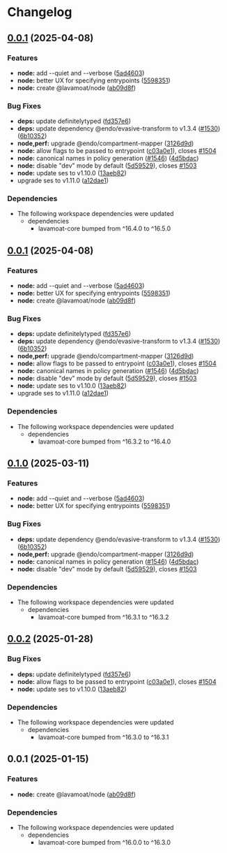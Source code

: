 # Changelog

## [0.0.1](https://github.com/kev-daniell/LavaMoat-ESM/compare/node-v0.0.1...node-v0.0.1) (2025-04-08)


### Features

* **node:** add --quiet and --verbose ([5ad4603](https://github.com/kev-daniell/LavaMoat-ESM/commit/5ad4603c9358fb80f3ff86ab5e3b5267ae772a1f))
* **node:** better UX for specifying entrypoints ([5598351](https://github.com/kev-daniell/LavaMoat-ESM/commit/5598351e9656239dc3d8e8e8936c5f75148ff3fb))
* **node:** create @lavamoat/node ([ab09d8f](https://github.com/kev-daniell/LavaMoat-ESM/commit/ab09d8f3aeb6cee17d8291431bcd5e39871e1fae))


### Bug Fixes

* **deps:** update definitelytyped ([fd357e6](https://github.com/kev-daniell/LavaMoat-ESM/commit/fd357e6b3f0b0f7c6e776bf1ec33396c4c9b4fef))
* **deps:** update dependency @endo/evasive-transform to v1.3.4 ([#1530](https://github.com/kev-daniell/LavaMoat-ESM/issues/1530)) ([6b10352](https://github.com/kev-daniell/LavaMoat-ESM/commit/6b10352292855c10150d2bd8566ba3ad03f2f53d))
* **node,perf:** upgrade @endo/compartment-mapper ([3126d9d](https://github.com/kev-daniell/LavaMoat-ESM/commit/3126d9d62abbcd30ddb6a14608b95209dd37ed83))
* **node:** allow flags to be passed to entrypoint ([c03a0e1](https://github.com/kev-daniell/LavaMoat-ESM/commit/c03a0e1607a3530a7a759a74c857180446d9b657)), closes [#1504](https://github.com/kev-daniell/LavaMoat-ESM/issues/1504)
* **node:** canonical names in policy generation ([#1546](https://github.com/kev-daniell/LavaMoat-ESM/issues/1546)) ([4d5bdac](https://github.com/kev-daniell/LavaMoat-ESM/commit/4d5bdacc0540bb8a6135ecb649ee15a7d0ad8e30))
* **node:** disable "dev" mode by default ([5d59529](https://github.com/kev-daniell/LavaMoat-ESM/commit/5d59529b2428752a478590f6ad86a5eef35c770d)), closes [#1503](https://github.com/kev-daniell/LavaMoat-ESM/issues/1503)
* **node:** update ses to v1.10.0 ([13aeb82](https://github.com/kev-daniell/LavaMoat-ESM/commit/13aeb8277bd9a7a42c53293b595ff6a807d47b57))
* upgrade ses to v1.11.0 ([a12dae1](https://github.com/kev-daniell/LavaMoat-ESM/commit/a12dae13e8c7f70082199ba186659ea413e82ded))


### Dependencies

* The following workspace dependencies were updated
  * dependencies
    * lavamoat-core bumped from ^16.4.0 to ^16.5.0

## [0.0.1](https://github.com/kev-daniell/LavaMoat-ESM/compare/node-v0.1.0...node-v0.0.1) (2025-04-08)


### Features

* **node:** add --quiet and --verbose ([5ad4603](https://github.com/kev-daniell/LavaMoat-ESM/commit/5ad4603c9358fb80f3ff86ab5e3b5267ae772a1f))
* **node:** better UX for specifying entrypoints ([5598351](https://github.com/kev-daniell/LavaMoat-ESM/commit/5598351e9656239dc3d8e8e8936c5f75148ff3fb))
* **node:** create @lavamoat/node ([ab09d8f](https://github.com/kev-daniell/LavaMoat-ESM/commit/ab09d8f3aeb6cee17d8291431bcd5e39871e1fae))


### Bug Fixes

* **deps:** update definitelytyped ([fd357e6](https://github.com/kev-daniell/LavaMoat-ESM/commit/fd357e6b3f0b0f7c6e776bf1ec33396c4c9b4fef))
* **deps:** update dependency @endo/evasive-transform to v1.3.4 ([#1530](https://github.com/kev-daniell/LavaMoat-ESM/issues/1530)) ([6b10352](https://github.com/kev-daniell/LavaMoat-ESM/commit/6b10352292855c10150d2bd8566ba3ad03f2f53d))
* **node,perf:** upgrade @endo/compartment-mapper ([3126d9d](https://github.com/kev-daniell/LavaMoat-ESM/commit/3126d9d62abbcd30ddb6a14608b95209dd37ed83))
* **node:** allow flags to be passed to entrypoint ([c03a0e1](https://github.com/kev-daniell/LavaMoat-ESM/commit/c03a0e1607a3530a7a759a74c857180446d9b657)), closes [#1504](https://github.com/kev-daniell/LavaMoat-ESM/issues/1504)
* **node:** canonical names in policy generation ([#1546](https://github.com/kev-daniell/LavaMoat-ESM/issues/1546)) ([4d5bdac](https://github.com/kev-daniell/LavaMoat-ESM/commit/4d5bdacc0540bb8a6135ecb649ee15a7d0ad8e30))
* **node:** disable "dev" mode by default ([5d59529](https://github.com/kev-daniell/LavaMoat-ESM/commit/5d59529b2428752a478590f6ad86a5eef35c770d)), closes [#1503](https://github.com/kev-daniell/LavaMoat-ESM/issues/1503)
* **node:** update ses to v1.10.0 ([13aeb82](https://github.com/kev-daniell/LavaMoat-ESM/commit/13aeb8277bd9a7a42c53293b595ff6a807d47b57))
* upgrade ses to v1.11.0 ([a12dae1](https://github.com/kev-daniell/LavaMoat-ESM/commit/a12dae13e8c7f70082199ba186659ea413e82ded))


### Dependencies

* The following workspace dependencies were updated
  * dependencies
    * lavamoat-core bumped from ^16.3.2 to ^16.4.0

## [0.1.0](https://github.com/LavaMoat/LavaMoat/compare/node-v0.0.2...node-v0.1.0) (2025-03-11)


### Features

* **node:** add --quiet and --verbose ([5ad4603](https://github.com/LavaMoat/LavaMoat/commit/5ad4603c9358fb80f3ff86ab5e3b5267ae772a1f))
* **node:** better UX for specifying entrypoints ([5598351](https://github.com/LavaMoat/LavaMoat/commit/5598351e9656239dc3d8e8e8936c5f75148ff3fb))


### Bug Fixes

* **deps:** update dependency @endo/evasive-transform to v1.3.4 ([#1530](https://github.com/LavaMoat/LavaMoat/issues/1530)) ([6b10352](https://github.com/LavaMoat/LavaMoat/commit/6b10352292855c10150d2bd8566ba3ad03f2f53d))
* **node,perf:** upgrade @endo/compartment-mapper ([3126d9d](https://github.com/LavaMoat/LavaMoat/commit/3126d9d62abbcd30ddb6a14608b95209dd37ed83))
* **node:** canonical names in policy generation ([#1546](https://github.com/LavaMoat/LavaMoat/issues/1546)) ([4d5bdac](https://github.com/LavaMoat/LavaMoat/commit/4d5bdacc0540bb8a6135ecb649ee15a7d0ad8e30))
* **node:** disable "dev" mode by default ([5d59529](https://github.com/LavaMoat/LavaMoat/commit/5d59529b2428752a478590f6ad86a5eef35c770d)), closes [#1503](https://github.com/LavaMoat/LavaMoat/issues/1503)


### Dependencies

* The following workspace dependencies were updated
  * dependencies
    * lavamoat-core bumped from ^16.3.1 to ^16.3.2

## [0.0.2](https://github.com/LavaMoat/LavaMoat/compare/node-v0.0.1...node-v0.0.2) (2025-01-28)


### Bug Fixes

* **deps:** update definitelytyped ([fd357e6](https://github.com/LavaMoat/LavaMoat/commit/fd357e6b3f0b0f7c6e776bf1ec33396c4c9b4fef))
* **node:** allow flags to be passed to entrypoint ([c03a0e1](https://github.com/LavaMoat/LavaMoat/commit/c03a0e1607a3530a7a759a74c857180446d9b657)), closes [#1504](https://github.com/LavaMoat/LavaMoat/issues/1504)
* **node:** update ses to v1.10.0 ([13aeb82](https://github.com/LavaMoat/LavaMoat/commit/13aeb8277bd9a7a42c53293b595ff6a807d47b57))


### Dependencies

* The following workspace dependencies were updated
  * dependencies
    * lavamoat-core bumped from ^16.3.0 to ^16.3.1

## 0.0.1 (2025-01-15)


### Features

* **node:** create @lavamoat/node ([ab09d8f](https://github.com/LavaMoat/LavaMoat/commit/ab09d8f3aeb6cee17d8291431bcd5e39871e1fae))


### Dependencies

* The following workspace dependencies were updated
  * dependencies
    * lavamoat-core bumped from ^16.0.0 to ^16.3.0
